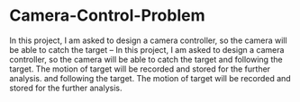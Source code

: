 # Camera-Control-Problem
In this project, I am asked to design a camera controller, so the camera will be able to catch the target – In this project, I am asked to design a camera controller, so the camera will be able to catch the target and following the target. The motion of target will be recorded and stored for the further analysis. and following the target. The motion of target will be recorded and stored for the further analysis. 
